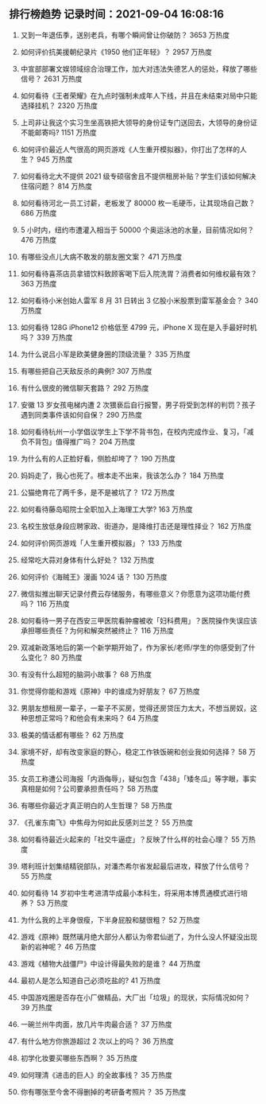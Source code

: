 
## 排行榜趋势 记录时间：2021-09-04 16:08:16
  
  1. 又到一年退伍季，送别老兵，有哪个瞬间曾让你破防？ 3653 万热度
    
  2. 如何评价抗美援朝纪录片《1950 他们正年轻》？ 2957 万热度
    
  3. 中宣部部署文娱领域综合治理工作，加大对违法失德艺人的惩处，释放了哪些信号？ 2631 万热度
    
  4. 如何看待《王者荣耀》在九点时强制未成年人下线，并且在未结束对局中只能选择挂机？ 2320 万热度
    
  5. 上司非让我这个实习生坐高铁把大领导的身份证专门送回去，大领导的身份证不能邮寄吗? 1151 万热度
    
  6. 如何评价最近人气很高的网页游戏《人生重开模拟器》，你打出了怎样的人生？ 945 万热度
    
  7. 如何看待北大不提供 2021 级专硕宿舍且不提供租房补贴？学生们该如何解决住宿问题？ 814 万热度
    
  8. 如何看待河北一员工讨薪，老板发了 80000 枚一毛硬币，让其现场自己数？ 686 万热度
    
  9. 5 小时内，纽约市遭灌入相当于 50000 个奥运泳池的水量，目前情况如何？ 476 万热度
    
  10. 有哪些没点儿大病不敢发的朋友圈文案？ 471 万热度
    
  11. 如何看待喜茶店员拿错饮料致顾客喝下后入院洗胃？消费者如何维权最有效？ 363 万热度
    
  12. 如何看待小米创始人雷军 8 月 31 日转出 3 亿股小米股票到雷军基金会？ 340 万热度
    
  13. 如何看待 128G iPhone12 价格低至 4799 元，iPhone X 现在是入手最好时机吗？ 339 万热度
    
  14. 为什么说吕小军是欧美健身圈的顶级流量？ 335 万热度
    
  15. 有哪些把自己天敌反杀的典例? 307 万热度
    
  16. 有什么很皮的微信聊天套路？ 292 万热度
    
  17. 安徽 13 岁女孩电梯内遭 2 次猥亵后自行报警，男子将受到怎样的判罚？孩子遇到同类事件该如何自保？ 290 万热度
    
  18. 如何看待杭州一小学倡议学生上下学不背书包，在校内完成作业、复习，「减负不背包」值得推广吗？ 204 万热度
    
  19. 为什么有的人正脸好看，侧脸却垮了？ 190 万热度
    
  20. 妈妈走了，我心也死了。根本走不出来，我该怎么办？ 184 万热度
    
  21. 公猫绝育花了两千多，是不是被坑了？ 172 万热度
    
  22. 如何看待藤岛昭院士全职加入上海理工大学? 163 万热度
    
  23. 名校生放低身段应聘家政、街道办，是降维打击还是理性择业？ 162 万热度
    
  24. 如何评价网页游戏「人生重开模拟器」？ 133 万热度
    
  25. 经常吃大蒜对身体有什么好处？ 132 万热度
    
  26. 如何评价《海贼王》漫画 1024 话？ 130 万热度
    
  27. 微信拟推出聊天记录付费云存储服务，有哪些意义？你愿意为这项功能付费吗？ 116 万热度
    
  28. 如何看待一男子在西安三甲医院看肿瘤被收「妇科费用」？医院操作失误应该承担哪些责任？为何和解突然被终止？ 116 万热度
    
  29. 双减新政落地后的第一个新学期开始了，作为家长/老师/学生的你感受到了什么变化？ 80 万热度
    
  30. 有没有什么超短的脑洞小故事？ 68 万热度
    
  31. 你觉得你能和游戏《原神》中的谁成为好朋友？ 67 万热度
    
  32. 男朋友想租房一辈子，一辈子不买房，觉得还房贷压力太大，不想当房奴，这种思想正常吗？和他会有未来吗？ 64 万热度
    
  33. 极美的情话都有哪些？ 62 万热度
    
  34. 家境不好，却有改变家庭的野心，稳定工作铁饭碗和创业我如何选择？ 58 万热度
    
  35. 女员工称遭公司海报「内涵侮辱」，疑似包含「438」「矮冬瓜」等字眼，事实真相是如何？公司要承担责任吗？ 58 万热度
    
  36. 有哪些你最近才真正明白的人生哲理？ 58 万热度
    
  37. 《孔雀东南飞》中焦母为何如此反感刘兰芝？ 55 万热度
    
  38. 如何看待最近火起来的「社交牛逼症」？反映了什么样的社会心理？ 55 万热度
    
  39. 塔利班计划集结精锐部队，对潘杰希尔省发起最后进攻，释放了什么信号？ 55 万热度
    
  40. 如何看待 14 岁初中生考进清华成最小本科生，将采用本博贯通模式进行培养？ 53 万热度
    
  41. 为什么我的上半身很瘦，下半身屁股和腿很粗？ 52 万热度
    
  42. 游戏《原神》既然璃月绝大部分人都认为帝君仙逝了，为什么没人怀疑没出现新的岩神呢？ 46 万热度
    
  43. 游戏《植物大战僵尸》中设计得最失败的是谁？ 44 万热度
    
  44. 最初人是怎么知道自己必须吃盐的? 41 万热度
    
  45. 中国游戏圈是否存在小厂做精品，大厂出「垃圾」的现状，实际情况如何？ 39 万热度
    
  46. 一碗兰州牛肉面，放几片牛肉最合适？ 37 万热度
    
  47. 有什么地方你旅游超过 2 次以上的吗？ 36 万热度
    
  48. 初学化妆要买哪些东西啊？ 35 万热度
    
  49. 如何理清《进击的巨人》的全故事线？ 35 万热度
    
  50. 你有哪张至今舍不得删掉的考研备考照片？ 35 万热度
    